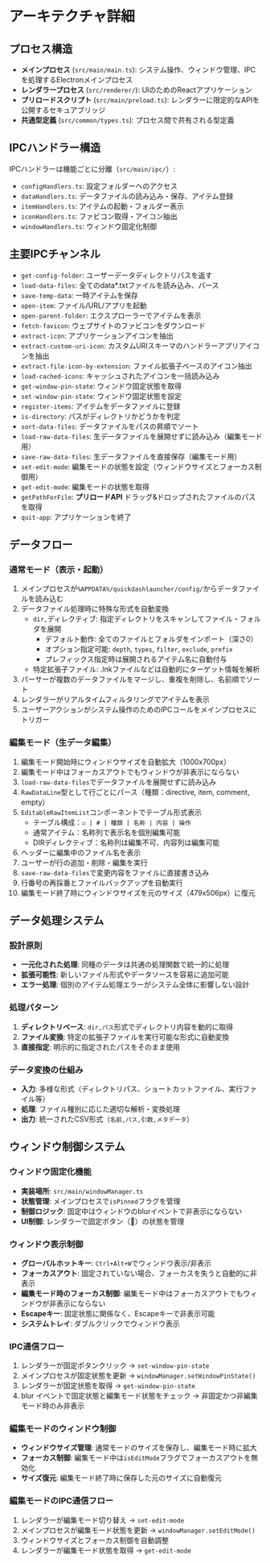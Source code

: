 # アーキテクチャ詳細

## プロセス構造
- **メインプロセス** (`src/main/main.ts`): システム操作、ウィンドウ管理、IPCを処理するElectronメインプロセス
- **レンダラープロセス** (`src/renderer/`): UIのためのReactアプリケーション
- **プリロードスクリプト** (`src/main/preload.ts`): レンダラーに限定的なAPIを公開するセキュアブリッジ
- **共通型定義** (`src/common/types.ts`): プロセス間で共有される型定義

## IPCハンドラー構造
IPCハンドラーは機能ごとに分離（`src/main/ipc/`）:
- `configHandlers.ts`: 設定フォルダーへのアクセス
- `dataHandlers.ts`: データファイルの読み込み・保存、アイテム登録
- `itemHandlers.ts`: アイテムの起動・フォルダー表示
- `iconHandlers.ts`: ファビコン取得・アイコン抽出
- `windowHandlers.ts`: ウィンドウ固定化制御

## 主要IPCチャンネル
- `get-config-folder`: ユーザーデータディレクトリパスを返す
- `load-data-files`: 全てのdata*.txtファイルを読み込み、パース
- `save-temp-data`: 一時アイテムを保存
- `open-item`: ファイル/URL/アプリを起動
- `open-parent-folder`: エクスプローラーでアイテムを表示
- `fetch-favicon`: ウェブサイトのファビコンをダウンロード
- `extract-icon`: アプリケーションアイコンを抽出
- `extract-custom-uri-icon`: カスタムURIスキーマのハンドラーアプリアイコンを抽出
- `extract-file-icon-by-extension`: ファイル拡張子ベースのアイコン抽出
- `load-cached-icons`: キャッシュされたアイコンを一括読み込み
- `get-window-pin-state`: ウィンドウ固定状態を取得
- `set-window-pin-state`: ウィンドウ固定状態を設定
- `register-items`: アイテムをデータファイルに登録
- `is-directory`: パスがディレクトリかどうかを判定
- `sort-data-files`: データファイルをパスの昇順でソート
- `load-raw-data-files`: 生データファイルを展開せずに読み込み（編集モード用）
- `save-raw-data-files`: 生データファイルを直接保存（編集モード用）
- `set-edit-mode`: 編集モードの状態を設定（ウィンドウサイズとフォーカス制御用）
- `get-edit-mode`: 編集モードの状態を取得
- `getPathForFile`: **プリロードAPI** ドラッグ&ドロップされたファイルのパスを取得
- `quit-app`: アプリケーションを終了

## データフロー

### 通常モード（表示・起動）
1. メインプロセスが`%APPDATA%/quickdashlauncher/config/`からデータファイルを読み込む
2. データファイル処理時に特殊な形式を自動変換
   - `dir,`ディレクティブ: 指定ディレクトリをスキャンしてファイル・フォルダを展開
     - デフォルト動作: 全てのファイルとフォルダをインポート（深さ0）
     - オプション指定可能: `depth`, `types`, `filter`, `exclude`, `prefix`
     - プレフィックス指定時は展開されるアイテム名に自動付与
   - 特定拡張子ファイル: .lnkファイルなどは自動的にターゲット情報を解析
3. パーサーが複数のデータファイルをマージし、重複を削除し、名前順でソート
4. レンダラーがリアルタイムフィルタリングでアイテムを表示
5. ユーザーアクションがシステム操作のためのIPCコールをメインプロセスにトリガー

### 編集モード（生データ編集）
1. 編集モード開始時にウィンドウサイズを自動拡大（1000x700px）
2. 編集モード中はフォーカスアウトでもウィンドウが非表示にならない
3. `load-raw-data-files`でデータファイルを展開せずに読み込み
4. `RawDataLine`型として行ごとにパース（種類：directive, item, comment, empty）
5. `EditableRawItemList`コンポーネントでテーブル形式表示
   - テーブル構成：`☑️ | # | 種類 | 名称 | 内容 | 操作`
   - 通常アイテム：名称列で表示名を個別編集可能
   - DIRディレクティブ：名称列は編集不可、内容列は編集可能
6. ヘッダーに編集中のファイル名を表示
7. ユーザーが行の追加・削除・編集を実行
8. `save-raw-data-files`で変更内容をファイルに直接書き込み
9. 行番号の再採番とファイルバックアップを自動実行
10. 編集モード終了時にウィンドウサイズを元のサイズ（479x506px）に復元

## データ処理システム

### 設計原則
- **一元化された処理**: 同種のデータは共通の処理関数で統一的に処理
- **拡張可能性**: 新しいファイル形式やデータソースを容易に追加可能
- **エラー処理**: 個別のアイテム処理エラーがシステム全体に影響しない設計

### 処理パターン
1. **ディレクトリベース**: `dir,パス`形式でディレクトリ内容を動的に取得
2. **ファイル変換**: 特定の拡張子ファイルを実行可能な形式に自動変換
3. **直接指定**: 明示的に指定されたパスをそのまま使用

### データ変換の仕組み
- **入力**: 多様な形式（ディレクトリパス、ショートカットファイル、実行ファイル等）
- **処理**: ファイル種別に応じた適切な解析・変換処理
- **出力**: 統一されたCSV形式（`名前,パス,引数,メタデータ`）

## ウィンドウ制御システム

### ウィンドウ固定化機能
- **実装場所**: `src/main/windowManager.ts`
- **状態管理**: メインプロセスで`isPinned`フラグを管理
- **制御ロジック**: 固定中はウィンドウのblurイベントで非表示にならない
- **UI制御**: レンダラーで固定ボタン（📌）の状態を管理

### ウィンドウ表示制御
- **グローバルホットキー**: `Ctrl+Alt+W`でウィンドウ表示/非表示
- **フォーカスアウト**: 固定されていない場合、フォーカスを失うと自動的に非表示
- **編集モード時のフォーカス制御**: 編集モード中はフォーカスアウトでもウィンドウが非表示にならない
- **Escapeキー**: 固定状態に関係なく、Escapeキーで非表示可能
- **システムトレイ**: ダブルクリックでウィンドウ表示

### IPC通信フロー
1. レンダラーが固定ボタンクリック → `set-window-pin-state`
2. メインプロセスが固定状態を更新 → `windowManager.setWindowPinState()`
3. レンダラーが固定状態を取得 → `get-window-pin-state`
4. blur イベントで固定状態と編集モード状態をチェック → 非固定かつ非編集モード時のみ非表示

### 編集モードのウィンドウ制御
- **ウィンドウサイズ管理**: 通常モードのサイズを保存し、編集モード時に拡大
- **フォーカス制御**: 編集モード中は`isEditMode`フラグでフォーカスアウトを無効化
- **サイズ復元**: 編集モード終了時に保存した元のサイズに自動復元

### 編集モードのIPC通信フロー
1. レンダラーが編集モード切り替え → `set-edit-mode`
2. メインプロセスが編集モード状態を更新 → `windowManager.setEditMode()`
3. ウィンドウサイズとフォーカス制御を自動調整
4. レンダラーが編集モード状態を取得 → `get-edit-mode`